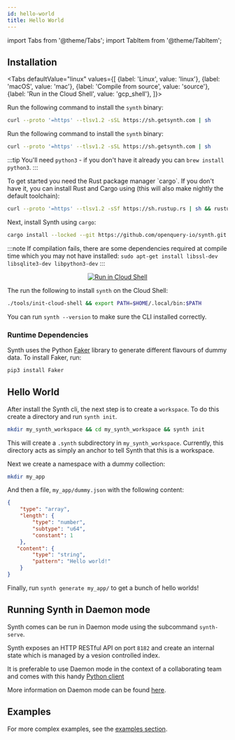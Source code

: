 ```yaml
---
id: hello-world
title: Hello World
---
```


import Tabs from '@theme/Tabs';
import TabItem from '@theme/TabItem';

## Installation

<Tabs
  defaultValue="linux"
  values={[
    {label: 'Linux', value: 'linux'},
    {label: 'macOS', value: 'mac'},
    {label: 'Compile from source', value: 'source'},
    {label: 'Run in the Cloud Shell', value: 'gcp_shell'},
  ]}>
  
  <TabItem value='linux'>
  
Run the following command to install the `synth` binary:


```bash
curl --proto '=https' --tlsv1.2 -sSL https://sh.getsynth.com | sh
```
  </TabItem>
  
  <TabItem value='mac'>
  
Run the following command to install the `synth` binary:


```bash
curl --proto '=https' --tlsv1.2 -sSL https://sh.getsynth.com | sh
```

:::tip
You'll need `python3` - if you don't have it already you can `brew install python3`.
:::
  </TabItem>
  
  <TabItem value='source'>
To get started you need the Rust package manager `cargo`. If you don't have it, you can install Rust and Cargo using (this will also make nightly the default toolchain):

```bash
curl --proto '=https' --tlsv1.2 -sSf https://sh.rustup.rs | sh && rustup default nightly
```

Next, install Synth using `cargo`:

```bash
cargo install --locked --git https://github.com/openquery-io/synth.git synth
```
:::note
If compilation fails, there are some dependencies required at compile time which you may not have installed: `sudo apt-get install libssl-dev libsqlite3-dev libpython3-dev`
:::
    
  </TabItem>
  
  <TabItem value='gcp_shell'>

<div align="center">
<a href="https://ssh.cloud.google.com/cloudshell/editor?cloudshell_git_repo=https://github.com/openquery-io/synth.git&cloudshell_print=tools/README-cloud-shell"><img alt="Run in Cloud Shell" src="https://storage.googleapis.com/gweb-cloudblog-publish/images/run_on_google_cloud.max-300x300.png"></img></a>
</div>

The run the following to install `synth` on the Cloud Shell:
```bash
./tools/init-cloud-shell && export PATH=$HOME/.local/bin:$PATH
```

  
  </TabItem>
</Tabs>

You can run `synth --version` to make sure the CLI installed correctly.

### Runtime Dependencies
Synth uses the Python [Faker](https://pypi.org/project/Faker/) library to generate different flavours of dummy data. To install Faker, run:

```bash
pip3 install Faker
```

## Hello World

After install the Synth cli, the next step is to create a `workspace`. To do this create a directory and run `synth init`.

```bash
mkdir my_synth_workspace && cd my_synth_workspace && synth init
```

This will create a `.synth` subdirectory in `my_synth_workspace`. Currently, this directory acts as simply an anchor to tell Synth that this is a workspace.

Next we create a namespace with a dummy collection:

```bash
mkdir my_app 
```
And then a file, `my_app/dummy.json` with the following content:

```json
{
    "type": "array",
    "length": {
        "type": "number",
        "subtype": "u64",
        "constant": 1
    },
   "content": {
        "type": "string",
        "pattern": "Hello world!"
    }
}
```

Finally, run `synth generate my_app/` to get a bunch of hello worlds!

## Running Synth in Daemon mode

Synth comes can be run in Daemon mode using the subcommand `synth-serve`. 

Synth exposes an HTTP RESTful API on port `8182` and create an internal state which is managed by a vesion controlled index.

It is preferable to use Daemon mode in the context of a collaborating team and comes with this handy [Python client](https://openquery-io.github.io/synthpy/)

More information on Daemon mode can be found [here](cli.md). 

## Examples

For more complex examples, see the [examples section](examples/bank.md).
